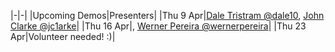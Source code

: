 |-|-|
|Upcoming Demos|Presenters|
|Thu 9 Apr|[Dale Tristram @dale10](https://gitlab.com/dale10), [John Clarke @jc1arke](https://gitlab.com/jc1arke)|
|Thu 16 Apr|[](), [Werner Pereira @wernerpereira](https://gitlab.com/wernerpereira)|
|Thu 23 Apr|Volunteer needed! :)|